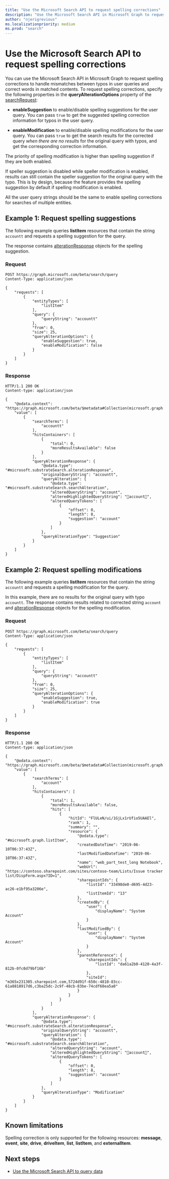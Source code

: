 ```yaml
---
title: "Use the Microsoft Search API to request spelling corrections"
description: "Use the Microsoft Search API in Microsoft Graph to request spelling corrections to handle mismatches between typos in user queries and correct words in matched contents."
author: "njerigrevious"
ms.localizationpriority: medium
ms.prod: "search"
---
```


# Use the Microsoft Search API to request spelling corrections

You can use the Microsoft Search API in Microsoft Graph to request spelling corrections to handle mismatches between typos in user queries and correct words in matched contents. To request spelling corrections, specify the following properties in the **queryAlterationOptions** property of the [searchRequest](/graph/api/resources/searchrequest):

- **enableSuggestion** to enable/disable spelling suggestions for the user query. You can pass `true` to get the suggested spelling correction information for typos in the user query.

- **enableModification** to enable/disable spelling modifications for the user query. You can pass `true` to get the search results for the corrected query *when there are no results* for the original query with typos, and get the corresponding correction information.

The priority of spelling modification is higher than spelling suggestion if they are both enabled.

If speller suggestion is disabled while speller modification is enabled, results can still contain the speller suggestion for the original query with the typo. This is by design, because the feature provides the spelling suggestion by default if spelling modification is enabled.

All the user query strings should be the same to enable spelling corrections for searches of multiple entities.

## Example 1: Request spelling suggestions

The following example queries **listItem** resources that contain the string `accountt` and requests a spelling suggestion for the query.

The response contains [alterationResponse](/graph/api/resources/alterationResponse) objects for the spelling suggestion.

### Request

```HTTP
POST https://graph.microsoft.com/beta/search/query
Content-Type: application/json

{
    "requests": [
        {
            "entityTypes": [
                "listItem"
            ],
            "query": {
                "queryString": "accountt"
            },
            "from": 0,
            "size": 25,
            "queryAlterationOptions": {
                "enableSuggestion": true,
                "enableModification": false
            }
        }
    ]
}
```

### Response

```HTTP
HTTP/1.1 200 OK
Content-type: application/json

{
    "@odata.context": "https://graph.microsoft.com/beta/$metadata#Collection(microsoft.graph.searchResponse)",
    "value": [
        {
            "searchTerms": [
                "accountt"
            ],
            "hitsContainers": [
                {
                    "total": 0,
                    "moreResultsAvailable": false
                }
            ],
            "queryAlterationResponse": {
                "@odata.type": "#microsoft.substrateSearch.alterationResponse",
                "originalQueryString": "accountt",
                "queryAlteration": {
                    "@odata.type": "#microsoft.substrateSearch.searchAlteration",
                    "alteredQueryString": "account",
                    "alteredHighlightedQueryString": "account",
                    "alteredQueryTokens": [
                        {
                            "offset": 0,
                            "length": 8,
                            "suggestion": "account"
                        }
                    ]
                },
                "queryAlterationType": "Suggestion"
            }
        }
    ]
}
```

## Example 2: Request spelling modifications

The following example queries **listItem** resources that contain the string `accountt` and requests a spelling modification for the query.

In this example, there are no results for the original query with typo `accountt`. The response contains results related to corrected string `account` and [alterationResponse](/graph/api/resources/alterationResponse) objects for the spelling modification.

### Request

```HTTP
POST https://graph.microsoft.com/beta/search/query
Content-Type: application/json

{
    "requests": [
        {
            "entityTypes": [
                "listItem"
            ],
            "query": {
                "queryString": "accountt"
            },
            "from": 0,
            "size": 25,
            "queryAlterationOptions": {
                "enableSuggestion": true,
                "enableModification": true
            }
        }
    ]
}
```

### Response

```HTTP
HTTP/1.1 200 OK
Content-type: application/json

{
    "@odata.context": "https://graph.microsoft.com/beta/$metadata#Collection(microsoft.graph.searchResponse)",
    "value": [
        {
            "searchTerms": [
                "account"
            ],
            "hitsContainers": [
                {
                    "total": 1,
                    "moreResultsAvailable": false,
                    "hits": [
                        {
                            "hitId": "FlULeN/ui/1GjLx1rUfio5UAAEl",
                            "rank": 1,
                            "summary": "",
                            "resource": {
                                "@odata.type": "#microsoft.graph.listItem",
                                "createdDateTime": "2019-06-10T06:37:43Z",
                                "lastModifiedDateTime": "2019-06-10T06:37:43Z",
                                "name": "web_part_test_long Notebook",
                                "webUrl": "https://contoso.sharepoint.com/sites/contoso-team/Lists/Issue tracker list/DispForm.aspx?ID=1",
                                "sharepointIds": {
                                    "listId": "33498de0-d695-4d23-ac26-e1bf95a3206e",
                                    "listItemId": "13"
                                },
                                "createdBy": {
                                    "user": {
                                        "displayName": "System Account"
                                    }
                                },
                                "lastModifiedBy": {
                                    "user": {
                                        "displayName": "System Account"
                                    }
                                },
                                "parentReference": {
                                    "sharepointIds": {
                                        "listId": "da61a2b0-4120-4a3f-812b-0fc0d79bf16b"
                                    },
                                    "siteId": "m365x231305.sharepoint.com,5724d91f-650c-4810-83cc-61a8818917d6,c3ba25dc-2c9f-48cb-83be-74cdf68ea5a0"
                                }
                            }
                        }
                    ]
                }
            ],
            "queryAlterationResponse": {
                "@odata.type": "#microsoft.substrateSearch.alterationResponse",
                "originalQueryString": "accountt",
                "queryAlteration": {
                    "@odata.type": "#microsoft.substrateSearch.searchAlteration",
                    "alteredQueryString": "account",
                    "alteredHighlightedQueryString": "account",
                    "alteredQueryTokens": [
                        {
                            "offset": 0,
                            "length": 8,
                            "suggestion": "account"
                        }
                    ]
                },
                "queryAlterationType": "Modification"
            }
        }
    ]
}
```

## Known limitations

Spelling correction is only supported for the following resources: **message**, **event**, **site**, **drive**, **driveItem**, **list**, **listItem**, and **externalItem**.

## Next steps

- [Use the Microsoft Search API to query data](/graph/api/resources/search-api-overview)
